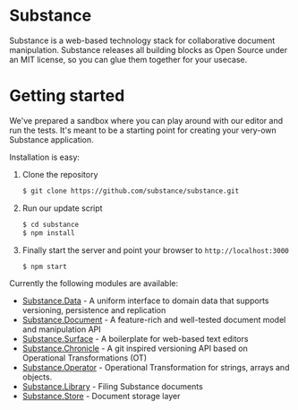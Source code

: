 # Substance

Substance is a web-based technology stack for collaborative document manipulation. Substance releases all building blocks as Open Source under an MIT license, so you can glue them together for your usecase.

# Getting started

We've prepared a sandbox where you can play around with our editor and run the tests. It's meant to be a starting point for creating your very-own Substance application.

Installation is easy:

1. Clone the repository

   ```bash
   $ git clone https://github.com/substance/substance.git
   ```
   
2. Run our update script

   ```bash
   $ cd substance
   $ npm install
   ```
   
3. Finally start the server and point your browser to `http://localhost:3000`

   ```bash
   $ npm start
   ```

Currently the following modules are available:

- [Substance.Data](http://github.com/substance/data) - A uniform interface to domain data that supports versioning, persistence and replication
- [Substance.Document](http://github.com/substance/document) - A feature-rich and well-tested document model and manipulation API
- [Substance.Surface](http://github.com/substance/surface) - A boilerplate for web-based text editors
- [Substance.Chronicle](http://github.com/substance/chronicle) - A git inspired versioning API based on Operational Transformations (OT)
- [Substance.Operator](http://github.com/substance/operator) - Operational Transformation for strings, arrays and objects.
- [Substance.Library](http://github.com/substance/library) - Filing Substance documents
- [Substance.Store](http://github.com/substance/store) - Document storage layer
